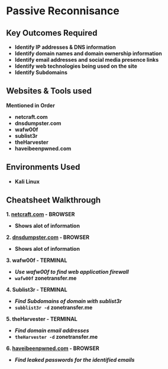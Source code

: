<h1>Passive Reconnisance</h1>


<h2>Key Outcomes Required</h2>

- <b>Identify IP addresses & DNS information</b>
- <b>Identify domain names and domain ownership information</b>
- <b>Identify email addresses and social media presence links</b>
- <b>Identify web technologies being used on the site</b>
- <b>Identify Subdomains</b>
  

<h2>Websites & Tools used</h2>
<b>Mentioned in Order</b>

- <b>netcraft.com</b> 
- <b>dnsdumpster.com</b>
- <b>wafw00f</b>
- <b>sublist3r</b>
- <b>theHarvester</b>
- <b>haveibeenpwned.com</b>

<h2>Environments Used </h2>

- <b>Kali Linux</b> 

<h2>Cheatsheet Walkthrough</h2>

<b>1. [netcraft.com](netcraft.com) - BROWSER</b>
- <b>Shows alot of information</b>

<b>2. [dnsdumpster.com](dnsdumpster.com) - BROWSER</b>
- <b>Shows alot of information</b>

<b>3. wafw00f - TERMINAL</b>

- <b>***Use wafw00f to find web application firewall***</b>
- <b>`wafw00f` zonetransfer.me</b>

<b>4. Sublist3r - TERMINAL</b>
- <b>***Find Subdomains of domain with sublist3r***</b>
- <b>`subblist3r -d` zonetransfer.me</b>

<b>5. theHarvester - TERMINAL</b>
- <b>***Find domain email addresses***</b>
- <b>`theHarvester -d` zonetransfer.me</b>

<b>6. [haveibeenpwned.com](haveibeenpwned.com) - BROWSER</b>
- <b>***Find leaked passwords for the identified emails***</b>

<b></b>
<b></b>
<b></b>
<b></b>
<b></b>
<b></b>
<b></b>
<b></b>
<b></b>





<!--
 ```diff
- text in red
+ text in green
! text in orange
# text in gray
@@ text in purple (and bold)@@
```
--!>
